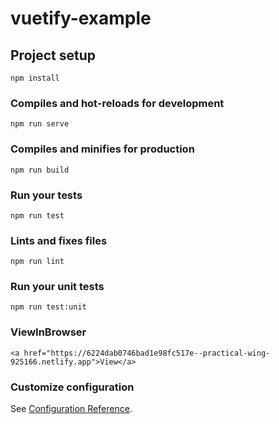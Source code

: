 # vuetify-example

## Project setup
```
npm install
```

### Compiles and hot-reloads for development
```
npm run serve
```

### Compiles and minifies for production
```
npm run build
```

### Run your tests
```
npm run test
```

### Lints and fixes files
```
npm run lint
```

### Run your unit tests
```
npm run test:unit
```
### ViewInBrowser
```
<a href="https://6224dab0746bad1e98fc517e--practical-wing-925166.netlify.app">View</a>
```
### Customize configuration
See [Configuration Reference](https://cli.vuejs.org/config/).
